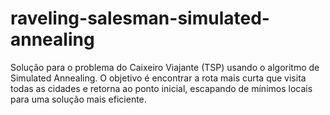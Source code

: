 # raveling-salesman-simulated-annealing
Solução para o problema do Caixeiro Viajante (TSP) usando o algoritmo de Simulated Annealing. O objetivo é encontrar a rota mais curta que visita todas as cidades e retorna ao ponto inicial, escapando de mínimos locais para uma solução mais eficiente.
